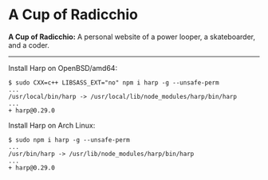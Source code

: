 # A Cup of Radicchio

**A Cup of Radicchio:** A personal website of a power looper, a skateboarder, and a coder.

---

Install Harp on OpenBSD/amd64:

```
$ sudo CXX=c++ LIBSASS_EXT="no" npm i harp -g --unsafe-perm
...
/usr/local/bin/harp -> /usr/local/lib/node_modules/harp/bin/harp
...
+ harp@0.29.0
```

Install Harp on Arch Linux:

```
$ sudo npm i harp -g --unsafe-perm
...
/usr/bin/harp -> /usr/lib/node_modules/harp/bin/harp
...
+ harp@0.29.0
```
